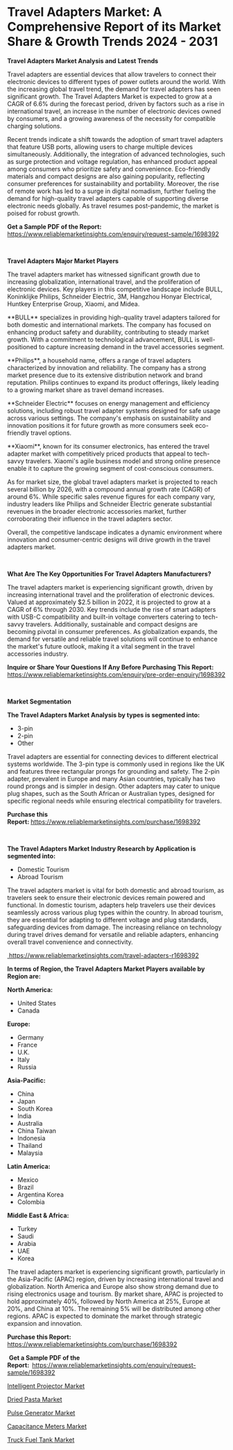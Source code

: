 <p><h1>Travel Adapters Market: A Comprehensive Report of its Market Share & Growth Trends 2024 - 2031</h1></p><p><strong>Travel Adapters Market Analysis and Latest Trends</strong></p>
<p><p>Travel adapters are essential devices that allow travelers to connect their electronic devices to different types of power outlets around the world. With the increasing global travel trend, the demand for travel adapters has seen significant growth. The Travel Adapters Market is expected to grow at a CAGR of 6.6% during the forecast period, driven by factors such as a rise in international travel, an increase in the number of electronic devices owned by consumers, and a growing awareness of the necessity for compatible charging solutions.</p><p>Recent trends indicate a shift towards the adoption of smart travel adapters that feature USB ports, allowing users to charge multiple devices simultaneously. Additionally, the integration of advanced technologies, such as surge protection and voltage regulation, has enhanced product appeal among consumers who prioritize safety and convenience. Eco-friendly materials and compact designs are also gaining popularity, reflecting consumer preferences for sustainability and portability. Moreover, the rise of remote work has led to a surge in digital nomadism, further fueling the demand for high-quality travel adapters capable of supporting diverse electronic needs globally. As travel resumes post-pandemic, the market is poised for robust growth.</p></p>
<p><strong>Get a Sample PDF of the Report:&nbsp;</strong> <a href="https://www.reliablemarketinsights.com/enquiry/request-sample/1698392?utm_campaign=1763&utm_medium=2&utm_source=Github&utm_content=ia&utm_term=20102024&utm_id=travel-adapters">https://www.reliablemarketinsights.com/enquiry/request-sample/1698392</a></p>
<p>&nbsp;</p>
<p><strong>Travel Adapters Major Market Players</strong></p>
<p><p>The travel adapters market has witnessed significant growth due to increasing globalization, international travel, and the proliferation of electronic devices. Key players in this competitive landscape include BULL, Koninklijke Philips, Schneider Electric, 3M, Hangzhou Honyar Electrical, Huntkey Enterprise Group, Xiaomi, and Midea.</p><p>**BULL** specializes in providing high-quality travel adapters tailored for both domestic and international markets. The company has focused on enhancing product safety and durability, contributing to steady market growth. With a commitment to technological advancement, BULL is well-positioned to capture increasing demand in the travel accessories segment.</p><p>**Philips**, a household name, offers a range of travel adapters characterized by innovation and reliability. The company has a strong market presence due to its extensive distribution network and brand reputation. Philips continues to expand its product offerings, likely leading to a growing market share as travel demand increases.</p><p>**Schneider Electric** focuses on energy management and efficiency solutions, including robust travel adapter systems designed for safe usage across various settings. The company's emphasis on sustainability and innovation positions it for future growth as more consumers seek eco-friendly travel options.</p><p>**Xiaomi**, known for its consumer electronics, has entered the travel adapter market with competitively priced products that appeal to tech-savvy travelers. Xiaomi's agile business model and strong online presence enable it to capture the growing segment of cost-conscious consumers. </p><p>As for market size, the global travel adapters market is projected to reach several billion by 2026, with a compound annual growth rate (CAGR) of around 6%. While specific sales revenue figures for each company vary, industry leaders like Philips and Schneider Electric generate substantial revenues in the broader electronic accessories market, further corroborating their influence in the travel adapters sector. </p><p>Overall, the competitive landscape indicates a dynamic environment where innovation and consumer-centric designs will drive growth in the travel adapters market.</p></p>
<p>&nbsp;</p>
<p><strong>What Are The Key Opportunities For Travel Adapters Manufacturers?</strong></p>
<p><p>The travel adapters market is experiencing significant growth, driven by increasing international travel and the proliferation of electronic devices. Valued at approximately $2.5 billion in 2022, it is projected to grow at a CAGR of 6% through 2030. Key trends include the rise of smart adapters with USB-C compatibility and built-in voltage converters catering to tech-savvy travelers. Additionally, sustainable and compact designs are becoming pivotal in consumer preferences. As globalization expands, the demand for versatile and reliable travel solutions will continue to enhance the market's future outlook, making it a vital segment in the travel accessories industry.</p></p>
<p><strong>Inquire or Share Your Questions If Any Before Purchasing This Report:</strong> <a href="https://www.reliablemarketinsights.com/enquiry/pre-order-enquiry/1698392?utm_campaign=1763&utm_medium=2&utm_source=Github&utm_content=ia&utm_term=20102024&utm_id=travel-adapters">https://www.reliablemarketinsights.com/enquiry/pre-order-enquiry/1698392</a></p>
<p>&nbsp;</p>
<p><strong>Market Segmentation</strong></p>
<p><strong>The Travel Adapters Market Analysis by types is segmented into:</strong></p>
<p><ul><li>3-pin</li><li>2-pin</li><li>Other</li></ul></p>
<p><p>Travel adapters are essential for connecting devices to different electrical systems worldwide. The 3-pin type is commonly used in regions like the UK and features three rectangular prongs for grounding and safety. The 2-pin adapter, prevalent in Europe and many Asian countries, typically has two round prongs and is simpler in design. Other adapters may cater to unique plug shapes, such as the South African or Australian types, designed for specific regional needs while ensuring electrical compatibility for travelers.</p></p>
<p><strong>Purchase this Report:&nbsp;</strong><a href="https://www.reliablemarketinsights.com/purchase/1698392?utm_campaign=1763&utm_medium=2&utm_source=Github&utm_content=ia&utm_term=20102024&utm_id=travel-adapters">https://www.reliablemarketinsights.com/purchase/1698392</a></p>
<p>&nbsp;</p>
<p><strong>The Travel Adapters Market Industry Research by Application is segmented into:</strong></p>
<p><ul><li>Domestic Tourism</li><li>Abroad Tourism</li></ul></p>
<p><p>The travel adapters market is vital for both domestic and abroad tourism, as travelers seek to ensure their electronic devices remain powered and functional. In domestic tourism, adapters help travelers use their devices seamlessly across various plug types within the country. In abroad tourism, they are essential for adapting to different voltage and plug standards, safeguarding devices from damage. The increasing reliance on technology during travel drives demand for versatile and reliable adapters, enhancing overall travel convenience and connectivity.</p></p>
<p><a href="https://www.reliablemarketinsights.com/travel-adapters-r1698392?utm_campaign=1763&utm_medium=2&utm_source=Github&utm_content=ia&utm_term=20102024&utm_id=travel-adapters">&nbsp;https://www.reliablemarketinsights.com/travel-adapters-r1698392</a></p>
<p><strong>In terms of Region, the Travel Adapters Market Players available by Region are:</strong></p>
<p>
    <p> <strong> North America: </strong>
        <ul>
            <li>United States</li>
            <li>Canada</li>
        </ul>
        </p> 
    <p> <strong> Europe: </strong>
        <ul>
            <li>Germany</li>
            <li>France</li>
            <li>U.K.</li>
            <li>Italy</li>
            <li>Russia</li>
        </ul>
        </p> 
    <p> <strong> Asia-Pacific: </strong>
        <ul>
            <li>China</li>
            <li>Japan</li>
            <li>South Korea</li>
            <li>India</li>
            <li>Australia</li>
            <li>China Taiwan</li>
            <li>Indonesia</li>
            <li>Thailand</li>
            <li>Malaysia</li>
        </ul>
        </p> 
    <p> <strong> Latin America: </strong>
        <ul>
            <li>Mexico</li>
            <li>Brazil</li>
            <li>Argentina Korea</li>
            <li>Colombia</li>
        </ul>
        </p> 
    <p> <strong> Middle East & Africa: </strong>
        <ul>
            <li>Turkey</li>
            <li>Saudi</li>
            <li>Arabia</li>
            <li>UAE</li>
            <li>Korea</li>
        </ul>
    </p>
    </p>
<p><p>The travel adapters market is experiencing significant growth, particularly in the Asia-Pacific (APAC) region, driven by increasing international travel and globalization. North America and Europe also show strong demand due to rising electronics usage and tourism. By market share, APAC is projected to hold approximately 40%, followed by North America at 25%, Europe at 20%, and China at 10%. The remaining 5% will be distributed among other regions. APAC is expected to dominate the market through strategic expansion and innovation.</p></p>
<p><strong>Purchase this Report: </strong><a href="https://www.reliablemarketinsights.com/purchase/1698392?utm_campaign=1763&utm_medium=2&utm_source=Github&utm_content=ia&utm_term=20102024&utm_id=travel-adapters">https://www.reliablemarketinsights.com/purchase/1698392</a></p>
<p>&nbsp;<strong>Get a Sample PDF of the Report:&nbsp;&nbsp;</strong><a href="https://www.reliablemarketinsights.com/enquiry/request-sample/1698392?utm_campaign=1763&utm_medium=2&utm_source=Github&utm_content=ia&utm_term=20102024&utm_id=travel-adapters">https://www.reliablemarketinsights.com/enquiry/request-sample/1698392</a></p>
<p><strong></strong></p>
<p><p><a href="https://www.linkedin.com/pulse/opportunities-challenges-intelligent-projector-market-strategic-hvxvf?utm_campaign=1763&utm_medium=2&utm_source=Github&utm_content=ia&utm_term=20102024&utm_id=travel-adapters">Intelligent Projector Market</a></p><p><a href="https://github.com/RuthLucas64/Market-Research-Report-List-1/blob/main/dried-pasta-market.md?utm_campaign=1763&utm_medium=2&utm_source=Github&utm_content=ia&utm_term=20102024&utm_id=travel-adapters">Dried Pasta Market</a></p><p><a href="https://www.linkedin.com/pulse/global-pulse-generator-market-sector2024-2031-metrics-3ex3f?utm_campaign=1763&utm_medium=2&utm_source=Github&utm_content=ia&utm_term=20102024&utm_id=travel-adapters">Pulse Generator Market</a></p><p><a href="https://www.linkedin.com/pulse/capacitance-meters-market-emerging-trends-future-prospects-nytaf?utm_campaign=1763&utm_medium=2&utm_source=Github&utm_content=ia&utm_term=20102024&utm_id=travel-adapters">Capacitance Meters Market</a></p><p><a href="https://www.linkedin.com/pulse/decoding-truck-fuel-tank-market-signals-growth-algorithms-6umwf?utm_campaign=1763&utm_medium=2&utm_source=Github&utm_content=ia&utm_term=20102024&utm_id=travel-adapters">Truck Fuel Tank Market</a></p></p>